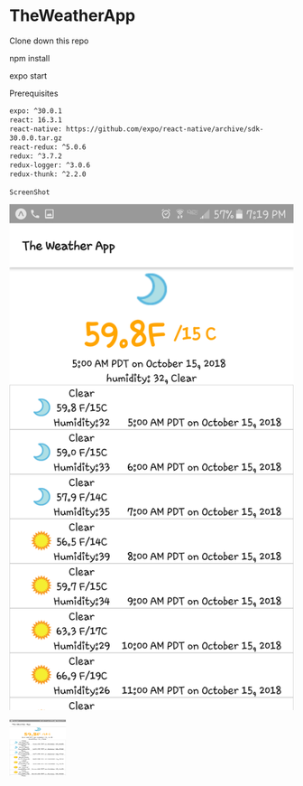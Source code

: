 # TheWeatherApp 

Clone down this repo

npm install 

expo start

Prerequisites

    expo: ^30.0.1
    react: 16.3.1
    react-native: https://github.com/expo/react-native/archive/sdk-30.0.0.tar.gz
    react-redux: ^5.0.6
    redux: ^3.7.2
    redux-logger: ^3.0.6
    redux-thunk: ^2.2.0
    
    ScreenShot
    
![alt text](https://github.com/Rehmat-un-Nisa/TheWeatherApp/blob/master/Screenshot/Screenshot_20181015-191944.png)

<img src="https://github.com/Rehmat-un-Nisa/TheWeatherApp/blob/master/Screenshot/Screenshot_20181015-191944.png" width="100" height="100">
